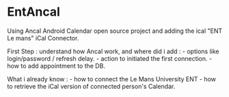 EntAncal
========

Using Ancal Android Calendar open source project and adding the ical "ENT Le mans" iCal Connector.

First Step : 
   understand how Ancal work, and where did i add :
        - options like login/password / refresh delay.
		- action to initiated the first connection.
		- how to add appointment to the DB.

What i already know : 
    - how to connect the Le Mans University ENT
	- how to retrieve the iCal version of connected person's Calendar.
	